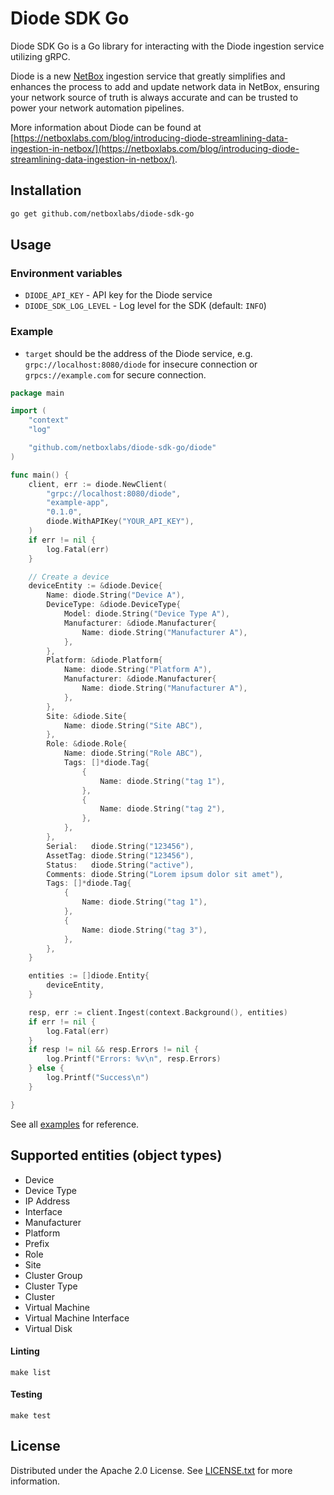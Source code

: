 # Diode SDK Go

Diode SDK Go is a Go library for interacting with the Diode ingestion service utilizing gRPC.

Diode is a new [NetBox](https://netboxlabs.com/oss/netbox/) ingestion service that greatly simplifies and enhances the
process to add and update network data
in NetBox, ensuring your network source of truth is always accurate and can be trusted to power your network automation
pipelines.

More information about Diode can be found
at [https://netboxlabs.com/blog/introducing-diode-streamlining-data-ingestion-in-netbox/](https://netboxlabs.com/blog/introducing-diode-streamlining-data-ingestion-in-netbox/).

## Installation

```bash
go get github.com/netboxlabs/diode-sdk-go
```

## Usage

### Environment variables

* `DIODE_API_KEY` - API key for the Diode service
* `DIODE_SDK_LOG_LEVEL` - Log level for the SDK (default: `INFO`)

### Example

* `target` should be the address of the Diode service, e.g. `grpc://localhost:8080/diode` for insecure connection
  or `grpcs://example.com` for secure connection.

```go
package main

import (
	"context"
	"log"

	"github.com/netboxlabs/diode-sdk-go/diode"
)

func main() {
	client, err := diode.NewClient(
		"grpc://localhost:8080/diode",
		"example-app",
		"0.1.0",
		diode.WithAPIKey("YOUR_API_KEY"),
	)
	if err != nil {
		log.Fatal(err)
	}

	// Create a device
	deviceEntity := &diode.Device{
		Name: diode.String("Device A"),
		DeviceType: &diode.DeviceType{
			Model: diode.String("Device Type A"),
			Manufacturer: &diode.Manufacturer{
				Name: diode.String("Manufacturer A"),
			},
		},
		Platform: &diode.Platform{
			Name: diode.String("Platform A"),
			Manufacturer: &diode.Manufacturer{
				Name: diode.String("Manufacturer A"),
			},
		},
		Site: &diode.Site{
			Name: diode.String("Site ABC"),
		},
		Role: &diode.Role{
			Name: diode.String("Role ABC"),
			Tags: []*diode.Tag{
				{
					Name: diode.String("tag 1"),
				},
				{
					Name: diode.String("tag 2"),
				},
			},
		},
		Serial:   diode.String("123456"),
		AssetTag: diode.String("123456"),
		Status:   diode.String("active"),
		Comments: diode.String("Lorem ipsum dolor sit amet"),
		Tags: []*diode.Tag{
			{
				Name: diode.String("tag 1"),
			},
			{
				Name: diode.String("tag 3"),
			},
		},
	}

	entities := []diode.Entity{
		deviceEntity,
	}

	resp, err := client.Ingest(context.Background(), entities)
	if err != nil {
		log.Fatal(err)
	}
	if resp != nil && resp.Errors != nil {
		log.Printf("Errors: %v\n", resp.Errors)
	} else {
		log.Printf("Success\n")
	}

}
```

See all [examples](./examples/main.go) for reference.

## Supported entities (object types)

* Device
* Device Type
* IP Address
* Interface
* Manufacturer
* Platform
* Prefix
* Role
* Site
* Cluster Group
* Cluster Type
* Cluster
* Virtual Machine
* Virtual Machine Interface
* Virtual Disk

#### Linting

```shell
make list
```

#### Testing

```shell
make test
```

## License

Distributed under the Apache 2.0 License. See [LICENSE.txt](./LICENSE.txt) for more information.
